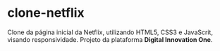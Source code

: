 # clone-netflix
Clone da página inicial da Netflix, utilizando HTML5, CSS3 e JavaScrit, visando responsividade.
Projeto da plataforma <b>Digital Innovation One</b>.
